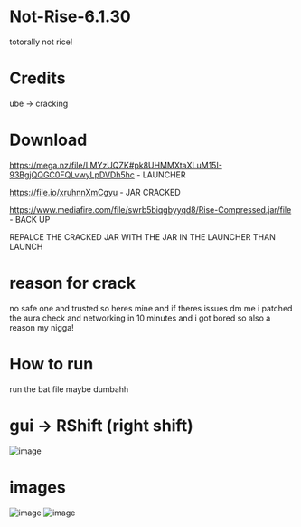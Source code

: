 # Not-Rise-6.1.30
totorally not rice!

# Credits
ube -> cracking

# Download
https://mega.nz/file/LMYzUQZK#pk8UHMMXtaXLuM15I-93BgjQQGC0FQLvwyLpDVDh5hc - LAUNCHER

https://file.io/xruhnnXmCgyu - JAR CRACKED

https://www.mediafire.com/file/swrb5biqgbyyqd8/Rise-Compressed.jar/file - BACK UP

REPALCE THE CRACKED JAR WITH THE JAR IN THE LAUNCHER THAN LAUNCH

# reason for crack
no safe one and trusted so heres mine and if theres issues dm me i patched the aura check and networking in 10 minutes and i got bored so also a reason my nigga!

# How to run
run the bat file maybe dumbahh

# gui -> RShift (right shift)

![image](https://github.com/user-attachments/assets/e5cad224-486a-448e-abec-4c7d671c0e64)

# images

![image](https://github.com/user-attachments/assets/9bd9f54e-f483-4fbf-bf9b-6cd64a49257d)
![image](https://github.com/user-attachments/assets/1138b74b-ce7a-45a7-9683-c237e7c1dec8)
